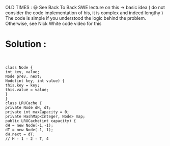 OLD TIMES : 😆
See Back To Back SWE lecture on this ->  basic idea ( do not consider the code implementation of his, it is complex and indeed lengthy )
​
The code is simple if you understood the logic behind the problem. Otherwise, see Nick White code video for this
​
# Solution :
​
```
class Node {
int key, value;
Node prev, next;
Node(int key, int value) {
this.key = key;
this.value = value;
}
}
class LRUCache {
private Node dH, dT;
private int maxCapacity = 0;
private HashMap<Integer, Node> map;
public LRUCache(int capacity) {
dH = new Node(-1,-1);
dT = new Node(-1,-1);
dH.next = dT;
// H - 1 - 2 - T, 4